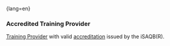 {lang=en}
### Accredited Training Provider
[Training Provider](#term-training-provider) with valid [accreditation](#term-accreditation) issued by the iSAQB(R).

